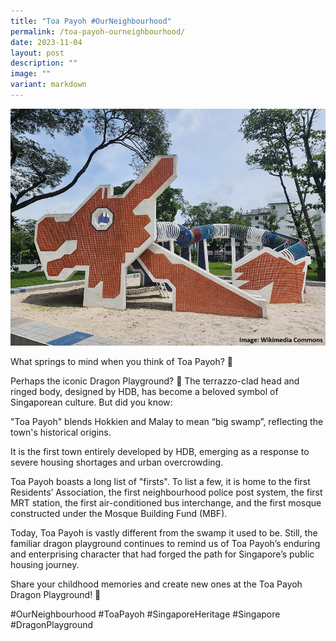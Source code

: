 ```yaml
---
title: "Toa Payoh #OurNeighbourhood"
permalink: /toa-payoh-ourneighbourhood/
date: 2023-11-04
layout: post
description: ""
image: ""
variant: markdown
---
```

![](/images/connexionsg/2023/Toa_Payoh.jpg)

What springs to mind when you think of Toa Payoh? 🤔

Perhaps the iconic Dragon Playground? 🐲 The terrazzo-clad head and ringed body, designed by HDB, has become a beloved symbol of Singaporean culture. But did you know:

"Toa Payoh" blends Hokkien and Malay to mean “big swamp”, reflecting the town's historical origins.

It is the first town entirely developed by HDB, emerging as a response to severe housing shortages and urban overcrowding.

Toa Payoh boasts a long list of "firsts". To list a few, it is home to the first Residents’ Association, the first neighbourhood police post system, the first MRT station, the first air-conditioned bus interchange, and the first mosque constructed under the Mosque Building Fund (MBF).

Today, Toa Payoh is vastly different from the swamp it used to be. Still, the familiar dragon playground continues to remind us of Toa Payoh’s enduring and enterprising character that had forged the path for Singapore’s public housing journey.

Share your childhood memories and create new ones at the Toa Payoh Dragon Playground! 🐲 

#OurNeighbourhood #ToaPayoh #SingaporeHeritage #Singapore #DragonPlayground

